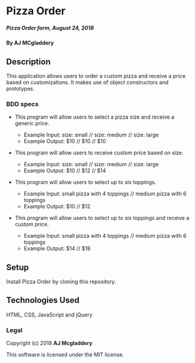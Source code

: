 # Pizza Order

##### Pizza Order form, August 24, 2018

#### By AJ MCgladdery

## Description

This application allows users to order a custom pizza and receive a price based on customizations. It makes use of object constructors and prototypes.

### BDD specs
* This program will allow users to select a pizza size and receive a generic price.
  * Example Input: size: small // size: medium // size: large
  * Example Output: $10 // $10 // $10

* This program will allow users to receive custom price based on size.
  * Example Input: size: small // size: medium // size: large
  * Example Output: $10 // $12 // $14

* This program will allow users to select up to six toppings.
  * Example Input: small pizza with 4 toppings // medium pizza with 6 toppings
  * Example Output: $10 // $12

* This program will allow users to select up to six toppings and receive a custom price.
  * Example Input: small pizza with 4 toppings // medium pizza with 6 toppings
  * Example Output: $14 // $18

## Setup

Install Pizza Order by cloning this repository.

## Technologies Used

HTML, CSS, JavaScript and jQuery

### Legal

Copyright (c) 2018 **AJ Mcgladdery**

This software is licensed under the MIT license.
